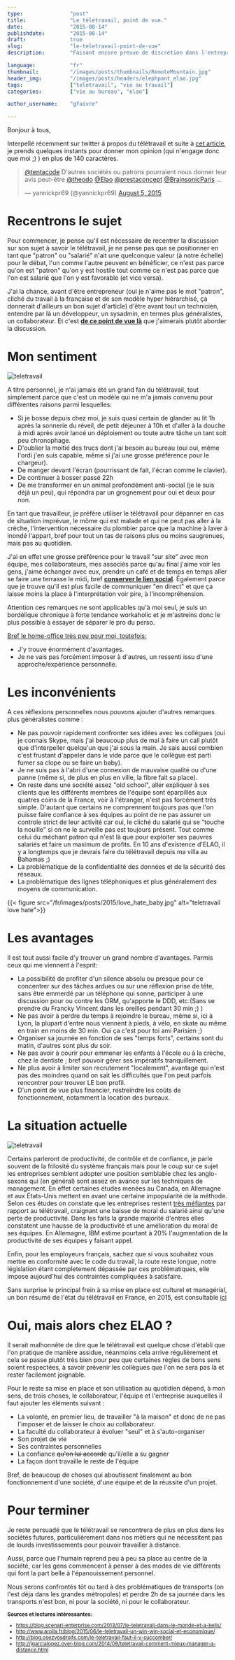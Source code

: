 ```yaml
---
type:               "post"
title:              "Le télétravail, point de vue."
date:               "2015-08-14"
publishdate:        "2015-08-14"
draft:              true
slug:               "le-teletravail-point-de-vue"
description:        "Faisant encore preuve de discrétion dans l'entreprise française le télétravail s'imposera sans doute dans les années à venir comme une réelle alternative aux méthodes traditionnelles. Le point sur ses avantages, ses inconvénients et mon point de vue."

language:           "fr"
thumbnail:          "/images/posts/thumbnails/RemoteMountain.jpg"
header_img:         "/images/posts/headers/elephpant_elao.jpg"
tags:               ["teletravail", "vie au travail"]
categories:         ["vie au bureau", "elao"]

author_username:    "gfaivre"

---
```


Bonjour à tous,

Interpellé récemment sur twitter à propos du télétravail et suite à <a target="_blank" href="http://blog.zol.fr/2015/07/17/le-travail-en-remote-le-point-de-vue-du-patron/">cet article</a>, je prends quelques instants pour donner mon opinion (qui n'engage donc que moi ;) ) en plus de 140 caractères.<!--more-->

<blockquote class="twitter-tweet" data-conversation="none" lang="en"><p lang="fr" dir="ltr"><a href="https://twitter.com/tentacode">@tentacode</a> D&#39;autres sociétés ou patrons pourraient nous donner leur avis peut-être <a href="https://twitter.com/theodo">@theodo</a> <a href="https://twitter.com/Elao">@Elao</a> <a href="https://twitter.com/prestaconcept">@prestaconcept</a> <a href="https://twitter.com/BrainsonicParis">@BrainsonicParis</a> ...</p>&mdash; yannickpr69 (@yannickpr69) <a href="https://twitter.com/yannickpr69/status/628899897178202112">August 5, 2015</a></blockquote>
<script async src="//platform.twitter.com/widgets.js" charset="utf-8"></script>

# Recentrons le sujet

Pour commencer, je pense qu'il est nécessaire de recentrer la discussion sur son sujet à savoir le télétravail, je ne pense pas que se positionner en tant que "patron" ou "salarié" n'ait une quelconque valeur (à notre échelle) pour le débat, l'un comme l'autre peuvent en bénéficier, ce n'est pas parce qu'on est "patron" qu'on y est hostile tout comme ce n'est pas parce que l'on est salarié que l'on y est favorable (et vice versa).

J'ai la chance, avant d'être entrepreneur (oui je n'aime pas le mot "patron", cliché du travail à la française et de son modèle hyper hiérarchisé, ça donnerait d'ailleurs un bon sujet d'article) d'être avant tout un technicien, entendre par là un développeur, un sysadmin, en termes plus généralistes, un collaborateur.
Et c'est <strong><u>de ce point de vue là</u></strong> que j'aimerais plutôt aborder la discussion.

# Mon sentiment

<img src="/fr/images/posts/2015/homeoffice.gif" alt="teletravail" class="outside-right" />

A titre personnel, je n'ai jamais été un grand fan du télétravail, tout simplement parce que c'est un modèle qui ne m'a jamais convenu pour différentes raisons parmi lesquelles:

- Si je bosse depuis chez moi, je suis quasi certain de glander au lit 1h après la sonnerie du réveil, de petit déjeuner à 10h et d'aller à la douche à midi après avoir lancé un déploiement ou toute autre tâche un tant soit peu chronophage. 
- D'oublier la moitié des trucs dont j'ai besoin au bureau (oui oui, même l'ordi j'en suis capable, même si j'ai une grosse préférence pour le chargeur).
- De manger devant l'écran (pourrissant de fait, l'écran comme le clavier).
- De continuer à bosser passé 22h
- De me transformer en un animal profondément anti-social (je le suis déjà un peu), qui répondra par un grognement pour oui et deux pour non.

<p>
En tant que travailleur, je préfère utiliser le télétravail pour dépanner en cas de situation imprévue, le môme qui est malade et qui ne peut pas aller à la crèche, l'intervention nécessaire du plombier parce que la machine à laver à inondé l'appart, bref pour tout un tas de raisons plus ou moins saugrenues, mais pas au quotidien.</p>
<p>
J'ai en effet une grosse préférence pour le travail "sur site" avec mon équipe, mes collaborateurs, mes associés parce qu'au final j'aime voir les gens, j'aime échanger avec eux, prendre un café et de temps en temps aller se faire une terrasse le midi, bref <strong><u>conserver le lien social</u></strong>.
Également parce que je trouve qu'il est plus facile de communiquer "en direct" et que ça laisse moins la place à l'interprétation voir pire, à l'incompréhension.</p>

Attention ces remarques ne sont applicables qu'à moi seul, je suis un bordélique chronique à forte tendance workaholic et je m'astreins donc le plus possible à essayer de séparer le pro du perso.

<u>Bref le home-office très peu pour moi, toutefois:</u>

* J'y trouve énormément d'avantages.
* Je ne vais pas forcément imposer à d'autres, un ressenti issu d'une approche/expérience personnelle.

# Les inconvénients

A ces réflexions personnelles nous pouvons ajouter d'autres remarques plus généralistes comme :

- Ne pas pouvoir rapidement confronter ses idées avec les collègues (oui je connais Skype, mais j'ai beaucoup plus de mal à faire un call plutôt que d'interpeller quelqu'un que j'ai sous la main. Je sais aussi combien c'est frustant d'appeler dans le vide parce que le collègue est parti fumer sa clope ou se faire un baby).
- Je ne suis pas à l'abri d'une connexion de mauvaise qualité ou d'une panne (même si, de plus en plus en ville, la fibre fait sa place).
- On reste dans une société assez "old school", aller expliquer à ses clients que les différents membres de l'équipe sont éparpillés aux quatres coins de la France, voir à l'étranger, n'est pas forcément très simple. D'autant que certains ne comprennent toujours pas que l'on puisse faire confiance à ses équipes au point de ne pas assurer un controle strict de leur activité car oui, le cliché du salarié qui se "touche la nouille" si on ne le surveille pas est toujours présent. Tout comme celui du méchant patron qui n'est là que pour exploiter ses pauvres salariés et faire un maximum de profits. 
En 10 ans d'existence d'ELAO, il y a longtemps que je devrais faire du télétravail depuis ma villa au Bahamas ;)
- La problématique de la confidentialité des données et de la sécurité des réseaux.
- La problématique des lignes téléphoniques et plus généralement des moyens de communication.

<div class="text-center">
{{< figure src="/fr/images/posts/2015/love_hate_baby.jpg" alt="teletravail love hate">}}
</div>

# Les avantages

Il est tout aussi facile d'y trouver un grand nombre d'avantages. Parmis ceux qui me viennent à l'esprit:

- La possibilité de profiter d'un silence absolu ou presque pour ce concentrer sur des tâches ardues ou sur une réflexion prise de tête, sans être emmerdé par un téléphone qui sonne, participer à une discussion pour ou contre les ORM, qu'apporte le DDD, etc.(Sans se prendre du Francky Vincent dans les oreilles pendant 30 min ;) )
- Ne pas avoir à perdre du temps à rejoindre le bureau, même si, ici à Lyon, la plupart d'entre nous viennent à pieds, à vélo, en skate ou même en train en moins de 30 min. Oui ça c'est pour toi ami Parisien ;)
- Organiser sa journée en fonction de ses "temps forts", certains sont du matin, d'autres sont plus du soir.
- Ne pas avoir à courir pour emmener les enfants à l'école ou à la crèche, chez le dentiste ; bref pouvoir gérer ses impératifs tranquillement.
- Ne plus avoir à limiter son recrutement "localement", avantage qui n'est pas des moindres quand on sait les difficultés que l'on peut parfois rencontrer pour trouver LE bon profil.
- D'un point de vue plus financier, restreindre les coûts de fonctionnement, notamment la location des bureaux.

# La situation actuelle
<img src="/fr/images/posts/2015/valar_morghulis.gif" alt="teletravail" class="outside-left" />

<p>Certains parleront de productivité, de contrôle et de confiance, je parle souvent de la frilosité du système français mais pour le coup sur ce sujet les entreprises semblent adopter une position semblable chez les anglo-saxons qui (en général) sont assez en avance sur les techniques de management. En effet certaines études menées au Canada, en Allemagne et aux États-Unis mettent en avant une certaine impopularité de la méthode.
Selon ces études on constate que les entreprises restent <u>très méfiantes</u> par rapport au télétravail, craignant une baisse de moral du salarié ainsi qu'une perte de productivité.
Dans les faits la grande majorité d'entres elles constatent une hausse de la productivité et une amélioration du moral de ses équipes.
En Allemagne, IBM estime pourtant à 20% l'augmentation de la productivité de ses équipes y faisant appel.

Enfin, pour les employeurs français, sachez que si vous souhaitez vous mettre en conformité avec le code du travail, la route reste longue, notre législation étant completement dépassée par ces problématiques, elle impose aujourd'hui des contraintes compliquées à satisfaire.

Sans surprise le principal frein à sa mise en place est culturel et managérial, un bon résumé de l'état du télétravail en France, en 2015, est consultable <a target="_blank" href="http://zevillage.net/wp-content/uploads/2015/05/Barom%C3%A8tre-t%C3%A9l%C3%A9travail-Zevillage-Inferences-V5.pdf">ici</a></p>

# Oui, mais alors chez ELAO ?

<p>Il serait malhonnête de dire que le télétravail est quelque chose d'établi que l'on pratique de manière assidue, néanmoins cela arrive régulièrement et cela se passe plutôt très bien pour peu que certaines règles de bons sens soient respectées, à savoir prévenir les collègues que l'on ne sera pas là et rester facilement joignable.</p>

Pour le reste sa mise en place et son utilisation au quotidien dépend, à mon sens, de trois choses, le collaborateur, l'équipe et l'entreprise auxquelles il faut ajouter les éléments suivant :

- La volonté, en premier lieu, de travailler "à la maison" et donc de ne pas l'imposer et de laisser le choix au collaborateur.
- La faculté du collaborateur à évoluer "seul" et à s'auto-organiser
- Son projet de vie
- Ses contraintes personnelles
- La confiance <strike>qu'on lui accorde</strike> qu'il/elle a su gagner
- La façon dont travaille le reste de l'équipe

Bref, de beaucoup de choses qui aboutissent finalement au bon fonctionnement d'une société, d'une équipe et de la réussite d'un projet.</p>

# Pour terminer

<p>Je reste persuadé que le télétravail se rencontrera de plus en plus dans les sociétés futures, particulièrement dans nos métiers qui ne nécessitent pas de lourds investissements pour pouvoir travailler à distance.</p>
<p>Aussi, parce que l'humain reprend peu à peu sa place au centre de la société, car les gens commencent à penser à des modes de vie différents qui font la part belle à l'épanouissement personnel.</p>
<p>Nous serons confrontés tôt ou tard à des problématiques de transports (on l'est déja dans les grandes métropoles) et perdre 2h de sa journée dans les transports n'est bon, ni pour la société, ni pour le collaborateur.</p>

<small>
<strong>Sources et lectures intéressantes:</strong>

- <a target="_blank" href="https://blog.scenari-enterprise.com/2013/07/le-teletravail-dans-le-monde-et-a-kelis/">https://blog.scenari-enterprise.com/2013/07/le-teletravail-dans-le-monde-et-a-kelis/</a>
- <a target="_blank" href="http://www.arolla.fr/blog/2015/06/le-teletravail-un-win-win-social-et-economique/" >http://www.arolla.fr/blog/2015/06/le-teletravail-un-win-win-social-et-economique/</a>
- <a target="_blank" href="http://blog.osezvosdroits.com/le-teletravail-faut-il-y-succomber/">http://blog.osezvosdroits.com/le-teletravail-faut-il-y-succomber/</a>
- <a target="_blank" href="http://jgarcialopez.over-blog.com/2014/09/teletravail-comment-mieux-manager-a-distance.html">http://jgarcialopez.over-blog.com/2014/09/teletravail-comment-mieux-manager-a-distance.html</a>
</small>
